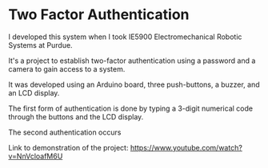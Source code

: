 # Two Factor Authentication

I developed this system when I took IE5900 Electromechanical Robotic Systems at Purdue.

It's a project to establish two-factor authentication using a password and a camera to gain access to a system.

It was developed using an Arduino board, three push-buttons, a buzzer, and an LCD display.

The first form of authentication is done by typing a 3-digit numerical code through the buttons and the LCD display.

The second authentication occurs 

Link to demonstration of the project: https://www.youtube.com/watch?v=NnVcloafM6U
